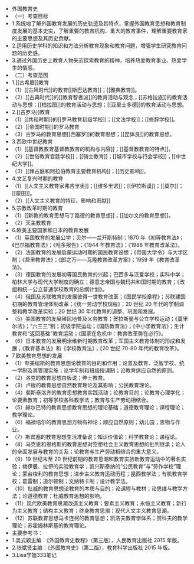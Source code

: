 - 外国教育史
- （一）考查目标
- 1.系统地了解外国教育发展的历史轨迹及其特点，掌握外国教育思想和教育制度发展的基本史实，了解重要的教育机构、重大的教育事件，理解重要教育家的主要思想及其历史贡献。
- 2.运用历史学科的知识和方法分析教育现象和教育问题，增强学生研究教育问题的历史感。
- 3.通过外国历史上教育人物矢志探索教育的精神，培养热爱教育事业、热爱学生的情感。
- （二）考查范围
- 1.[[古希腊]]教育
- （1）[[古风时代]]的教育[[斯巴达教育]]；[[雅典教育]]。
- （2）[[古典时代]]的[[教育智者派]]的教育活动与观念；[[苏格拉底]]的教育活动与思想；[[柏拉图]]的教育活动与思想；[[亚里士多德]]的教育活动与思想。
- 2.[[古罗马]]教育
- （1）[[共和时期]]的[[罗马教育初级学校]]；[[文法学校]]；[[修辞学校]]。
- （2）[[帝国时期]]的罗马教育
- （3）古罗马的教育思想[[西塞罗]]的教育思想；[[昆体良]]的教育思想。
- 3.西欧中世纪教育
- （1）[[基督教教育基督教教育的机构与内容]]；[[基督教教育的特点]]。
- （2）[[世俗教育宫廷学校]]；[[骑士教育]]；[[城市学校与行会学校]]；[[中世纪大学]]。
- （3）[[拜占庭和阿拉伯教育主要教育机构]]；[[历史影响]]。
- 4.文艺复兴时期的教育
- （1）[[人文主义教育家弗吉里奥]]；[[维多里诺]]；[[伊拉斯谟]]；[[莫尔]]；[[蒙田]]。
- （2）[[人文主义教育的特征、影响和贡献]]
- 5.宗教改革时期的教育
- （1）[[新教的教育思想马丁路德的教育思想]]；[[加尔文的教育思想]]。
- （2）天主教教育
- 6.欧美主要国家和日本的教育发展
- （1）英国教育的发展公学；贝尔——兰开斯特制；1870 年《初等教育法》；《巴尔福教育法》；《哈多报告》；《1944 年教育法》；《1988 年教育改革法》。
- （2）法国教育的发展启蒙运动时期的国民教育设想；《帝国大学令》与大学区制；《费里教育法》；《郎之万——瓦隆教育改革方案》；1959 年《教育改革法》。
- （3）德国教育的发展初等国民教育的兴起；巴西多与泛爱学校；实科中学；柏林大学与现代大学制度的确立；德意志帝国与魏玛共和国时期的教育；《改组和统一公立普通学校教育的总纲计划》。
- （4）俄国及苏联教育的发展彼得一世教育改革；《国民学校章程》；苏联建国初期的教育管理体制改革；《统一劳动学校规程》；20 世纪 20 年代的学制调整和教学改革实验；20 世纪 30 年代教育的调整、巩固和发展。
- （5）美国教育的发展殖民地普及义务教育；贺拉斯曼与公立学校运动；《莫里尔法》；“六三三”制；初级学院运动；《国防教育法》；《中小学教育法》；生计教育和“返回基础”教育运动；《国家在危机中：教育改革势在必行》。
- （6）日本教育的发展明治维新时期教育改革；军国主义教育体制的形成和发展；《教育基本法》和《学校教育法》；《20 世纪 70-80 年代的教育改革》。
- 7.欧美教育思想的发展
- （1）夸美纽斯的教育思想论教育的目的和作用；论普及教育、泛智学校、统一学制及其管理实施；论学年制和班级授课制；论教育适应自然的原则。
- （2）洛克的教育思想白板说；绅士教育。
- （3）卢梭的教育思想自然教育理论及其影响；公民教育理论。
- （4）裴斯泰洛齐的教育思想教育实践活动；论教育目的；论教育心理学化；论要素教育；初等学校各科教学法；教育与生产劳动相结合。
- （5）赫尔巴特的教育思想教育思想的理论基础；道德教育理论；课程理论；教学理论。
- （6）福禄培尔的教育思想万物有神论；顺应自然原则；幼儿园；恩物与作业。
- （7）斯宾塞的教育思想生活准备说；知识价值论；科学教育论；课程论。
- （8）马克思和恩格斯的教育思想对空想社会主义教育思想的批判继承；论人的全面发展与教育的关系；论教育与生产劳动相结合的重大意义。
- （9）19 世纪末至 20 世纪前期的教育思潮和教育实验新教育运动中的著名实验；梅伊曼、拉伊的实验教育学；凯兴斯泰纳的“公民教育”与“劳作学校”理论；蒙台梭利的教育思想；进步主义教育运动历程；昆西教学法；有机教育学校；葛雷制；道尔顿制；文纳特卡制；设计教学法。
- （10）杜威的教育思想论教育的本质与目的；论课程与教材；论思维与教学方法；论道德教育；杜威教育思想的影响。
- （11）现代欧美教育思潮改造主义教育；要素主义教育；永恒主义教育；新行为主义教育；结构主义教育；终身教育思潮；现代人文主义教育思潮。
- （12）苏联教育思想马卡连柯的教育思想；凯洛夫教育学体系；赞科夫的教学理论；苏霍姆林斯基的教育理论。
- 主要参考书：
- 1.吴式颖主编：《外国教育史教程》（第三版），人民教育出版社 2015 年版。
- 2.张斌贤主编：《外国教育史》（第二版），教育科学出版社 2015 年版。
- 3.Lisa学姐333笔记